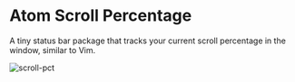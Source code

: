 # Atom Scroll Percentage

A tiny status bar package that tracks your current scroll percentage in the window, similar to Vim.

![scroll-pct](https://cloud.githubusercontent.com/assets/236943/13243830/a3a52aa6-d9b6-11e5-93e6-6b681ff27a8e.gif)
